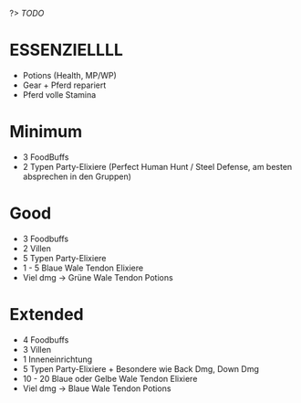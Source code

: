 ?> *TODO*

# ESSENZIELLLL

- Potions (Health, MP/WP)
- Gear + Pferd repariert
- Pferd volle Stamina

# Minimum

- 3 FoodBuffs
- 2 Typen Party-Elixiere (Perfect Human Hunt / Steel Defense, am besten absprechen in den Gruppen)

# Good
- 3 Foodbuffs
- 2 Villen
- 5 Typen Party-Elixiere
- 1 - 5 Blaue Wale Tendon Elixiere
- Viel dmg -> Grüne Wale Tendon Potions

# Extended
- 4 Foodbuffs
- 3 Villen
- 1 Inneneinrichtung
- 5 Typen Party-Elixiere + Besondere wie Back Dmg, Down Dmg
- 10 - 20 Blaue oder Gelbe Wale Tendon Elixiere
- Viel dmg -> Blaue Wale Tendon Potions